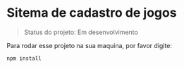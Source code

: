 <h1>Sitema de cadastro de jogos</h1>

>Status do projeto: Em desenvolvimento

Para rodar esse projeto na sua maquina, por favor digite:

```
npm install
```
